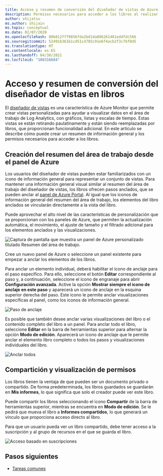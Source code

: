 ```yaml
---
title: Acceso y resumen de conversión del diseñador de vistas de Azure Monitor en libros
description: Permisos necesarios para acceder a los libros al realizar la transición de vistas en Azure Monitor.
author: shijatsu
ms.author: shijain
ms.topic: conceptual
ms.date: 02/07/2020
ms.openlocfilehash: 89b812fff9856fda2bd1da896261481eddfdc566
ms.sourcegitcommit: 52491b361b1cd51c4785c91e6f4acb2f3c76f0d5
ms.translationtype: HT
ms.contentlocale: es-ES
ms.lasthandoff: 04/30/2021
ms.locfileid: "108316684"
---
```

# <a name="view-designer-to-workbooks-conversion-summary-and-access"></a>Acceso y resumen de conversión del diseñador de vistas en libros
El [diseñador de vistas](view-designer.md) es una característica de Azure Monitor que permite crear vistas personalizadas para ayudar a visualizar datos en el área de trabajo de Log Analytics, con gráficos, listas y escalas de tiempo. Estas vistas se están retirando paulatinamente y están siendo reemplazadas por libros, que proporcionan funcionalidad adicional. En este artículo se describe cómo puede crear un resumen de información general y los permisos necesarios para acceder a los libros.

## <a name="creating-your-workspace-summary-from-azure-dashboard"></a>Creación del resumen del área de trabajo desde el panel de Azure
Los usuarios del diseñador de vistas pueden estar familiarizados con un icono de información general para representar un conjunto de vistas. Para mantener una información general visual similar al resumen del área de trabajo del diseñador de vistas, los libros ofrecen pasos anclados, que se pueden anclar al [panel de Azure Portal](../../azure-portal/azure-portal-dashboards.md). Al igual que los iconos de información general del resumen del área de trabajo, los elementos del libro anclados se vincularán directamente a la vista del libro.

Puede aprovechar el alto nivel de las características de personalización que se proporcionan con los paneles de Azure, que permiten la actualización automática, el movimiento, el ajuste de tamaño y el filtrado adicional para los elementos anclados y las visualizaciones. 

![Captura de pantalla que muestra un panel de Azure personalizado titulado Resumen del área de trabajo.](media/view-designer-conversion-access/dashboard.png)

Cree un nuevo panel de Azure o seleccione un panel existente para empezar a anclar los elementos de los libros.

Para anclar un elemento individual, deberá habilitar el icono de anclaje para el paso específico. Para ello, seleccione el botón **Editar** correspondiente al paso y, a continuación, seleccione el icono de engranaje para abrir **Configuración avanzada**. Active la opción **Mostrar siempre el icono de anclaje en este paso** y aparecerá un icono de anclaje en la esquina superior derecha del paso. Este icono le permite anclar visualizaciones específicas al panel, como los iconos de información general.

![Paso de anclaje](media/view-designer-conversion-access/pin-step.png)


Es posible que también desee anclar varias visualizaciones del libro o el contenido completo del libro a un panel. Para anclar todo el libro, seleccione **Editar** en la barra de herramientas superior para alternar la opción **Modo de edición**. Aparecerá un icono de anclaje que le permite anclar el elemento libro completo o todos los pasos y visualizaciones individuales del libro.

![Anclar todos](media/view-designer-conversion-access/pin-all.png)



## <a name="sharing-and-viewing-permissions"></a>Compartición y visualización de permisos 
Los libros tienen la ventaja de que pueden ser un documento privado o compartido. De forma predeterminada, los libros guardados se guardarán en **Mis informes**, lo que significa que solo el creador puede ver este libro.

Puede compartir los libros seleccionando el icono **Compartir** de la barra de herramientas superior, mientras se encuentra en **Modo de edición**. Se le pedirá que mueva el libro a **Informes compartidos**, lo que generará un vínculo que proporciona acceso directo al libro.

Para que un usuario pueda ver un libro compartido, debe tener acceso a la suscripción y al grupo de recursos en el que se guarda el libro.

![Acceso basado en suscripciones](media/view-designer-conversion-access/subscription-access.png)

## <a name="next-steps"></a>Pasos siguientes

- [Tareas comunes](view-designer-conversion-tasks.md)